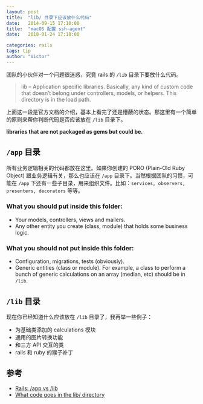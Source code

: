```yaml
---
layout: post
title:  "lib/ 目录下应该放什么代码"
date:   2014-09-15 17:10:00
title:  "macOS 配置 ssh-agent"
date:   2018-01-24 17:10:00

categories: rails
tags: tip
author: "Victor"
---
```


团队的小伙伴对一个问题很迷惑，究竟 rails 的 `/lib` 目录下要放什么代码。

> lib – Application specific libraries. Basically, any kind of custom code that doesn’t belong under controllers, models, or helpers. This directory is in the load path.

上面这一段是官方文档的介绍，基本上看完了还是懵蔽的状态。那这里有一个简单的原则来帮你判断代码是否应该放在 `/lib` 目录下。

**libraries that are not packaged as gems but could be.**

## `/app` 目录
所有业务逻辑相关的代码都放在这里。如果你创建的 PORO (Plain-Old Ruby Object) 跟业务逻辑有关，那么也应该在 `/app` 目录下。当然根据团队的习惯，可能在 `/app` 下还有一些子目录，用来组织文件。比如：`services, observers, presenters, decorators` 等等。

### What you should put inside this folder:
* Your models, controllers, views and mailers.
* Any other entity you create (class, module) that holds some business logic.

### What you should not put inside this folder:
* Configuration, migrations, tests (obviously).
* Generic entities (class or module). For example, a class to perform a bunch of generic calculations on an array (median, etc) should be in `/lib`.


## `/lib` 目录

现在你已经知道什么应该放在 `/lib` 目录了，我再举一些例子：

* 为基础类添加的 calculations 模块
* 通用的图片转换功能
* 和三方 API 交互的类
* rails 和 ruby 的猴子补丁

## 参考

* [Rails: /app vs /lib](https://devblast.com/b/rails-app-vs-lib)
* [What code goes in the lib/ directory](https://codeclimate.com/blog/what-code-goes-in-the-lib-directory/)
